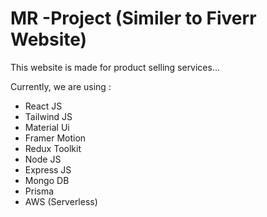 # MR -Project (Similer to Fiverr Website)

This website is made for product selling services...

Currently, we are using :

- React JS
- Tailwind JS
- Material Ui
- Framer Motion
- Redux Toolkit
- Node JS
- Express JS
- Mongo DB
- Prisma
- AWS (Serverless)
